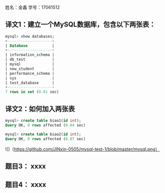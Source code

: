姓名：金鑫 学号：17061512

## 译文1：建立一个MySQL数据库，包含以下两张表：

```sql
mysql> show databases;
+--------------------+
| Database           |
+--------------------+
| information_schema |
| db_test            |
| mysql              |
| new_student        |
| performance_schema |
| sys                |
| test_database      |
+--------------------+
7 rows in set (0.01 sec)
```

## 译文2：如何加入两张表 

```sql
mysql> create table biao1(id int);
Query OK, 0 rows affected (0.04 sec)

mysql> create table biao2(id int);
Query OK, 0 rows affected (0.07 sec)
```

 ![]（https://github.com/JINxin-0505/mysql-test-1/blob/master/mysql.png）
 
## 题目3： xxxx

## 题目4： xxxx
